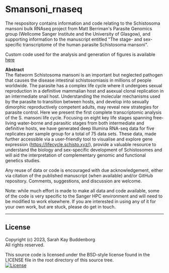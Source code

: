 # Smansoni_rnaseq


The respository contains information and code relating to the Schistosoma mansoni bulk RNAseq project from Matt Berriman's Parasite Genomics group (Wellcome Sanger Institute and the University of Glasgow), and supporting information to the manuscript entitled "The stage- and sex-specific transcriptome of the human parasite Schistosoma mansoni".

Custom code used for the analysis and generation of figures is available [here](../01_Code)

**Abstract**  
The flatworm Schistosoma mansoni is an important but neglected pathogen that causes the disease intestinal schistosomiasis in millions of people worldwide. The parasite has a complex life cycle where it undergoes sexual reproduction in a definitive mammalian host and asexual clonal replication in an intermediate snail host. Understanding the molecular mechanisms used by the parasite to transition between hosts, and develop into sexually dimorphic reproductively competent adults, may reveal new strategies for parasite control. Here we present the first complete transcriptomic analysis of the S. mansoni life cycle. Focusing on eight key life stages spanning free-living water-borne and parasitic stages from both intermediate and definitive hosts, we have generated deep Illumina RNA-seq data for five replicates per sample group for a total of 75 data sets. These data, made further accessible via a user-friendly tool to visualise and explore gene expression (https://lifecycle.schisto.xyz/), provide a valuable resource to understand the biology and sex-specific development of Schistosomes and will aid the interpretation of complementary genomic and functional genetics studies.


Any reuse of data or code is encouraged with due acknowledgement, either via citation of the published manuscript (when available) and/or GitHub repository. Comments, suggestions, and discussion are welcome.

Note: while much effort is made to make all data and code available, some of the code is very specific to the Sanger HPC environment and will need to be modified to work elsewhere. If you are interested in using any of it for your own work, but are stuck, please do get in touch.


******
## License
Copyright (c) 2023, Sarah Kay Buddenborg  
All rights reserved.

This source code is licensed under the BSD-style license found in the LICENSE file in the root directory of this source tree.  
[![License](https://img.shields.io/badge/License-BSD%203--Clause-blue.svg)](https://opensource.org/licenses/BSD-3-Clause)
